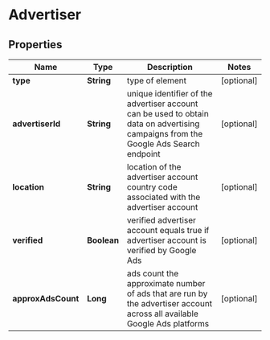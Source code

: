 

# Advertiser


## Properties

| Name | Type | Description | Notes |
|------------ | ------------- | ------------- | -------------|
|**type** | **String** | type of element |  [optional] |
|**advertiserId** | **String** | unique identifier of the advertiser account can be used to obtain data on advertising campaigns from the Google Ads Search endpoint |  [optional] |
|**location** | **String** | location of the advertiser account country code associated with the advertiser account |  [optional] |
|**verified** | **Boolean** | verified advertiser account equals true if advertiser account is verified by Google Ads |  [optional] |
|**approxAdsCount** | **Long** | ads count the approximate number of ads that are run by the advertiser account across all available Google Ads platforms |  [optional] |



